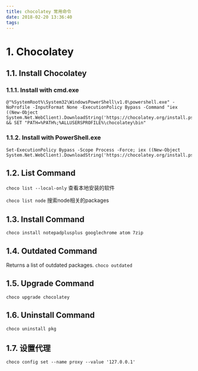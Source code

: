 ```yaml
---
title: chocolatey 常用命令
date: 2018-02-20 13:36:40
tags:
---
```


# 1. Chocolatey

## 1.1. Install Chocolatey

### 1.1.1. Install with cmd.exe

```
@"%SystemRoot%\System32\WindowsPowerShell\v1.0\powershell.exe" -NoProfile -InputFormat None -ExecutionPolicy Bypass -Command "iex ((New-Object System.Net.WebClient).DownloadString('https://chocolatey.org/install.ps1'))" && SET "PATH=%PATH%;%ALLUSERSPROFILE%\chocolatey\bin"
```

### 1.1.2. Install with PowerShell.exe

```
Set-ExecutionPolicy Bypass -Scope Process -Force; iex ((New-Object System.Net.WebClient).DownloadString('https://chocolatey.org/install.ps1'))
```

## 1.2. List Command

`choco list --local-only` 查看本地安装的软件

`choco list node` 搜索node相关的packages

## 1.3. Install Command

`choco install notepadplusplus googlechrome atom 7zip`

## 1.4. Outdated Command

Returns a list of outdated packages. `choco outdated`

## 1.5. Upgrade Command

`choco upgrade chocolatey`

## 1.6. Uninstall Command

`choco uninstall pkg`

## 1.7. 设置代理

`choco config set --name proxy --value '127.0.0.1'`